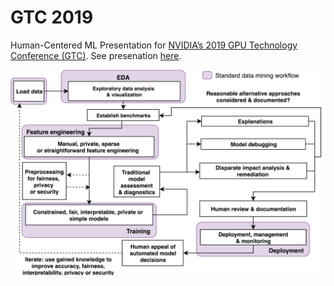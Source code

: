 # GTC 2019
Human-Centered ML Presentation for [NVIDIA’s 2019 GPU Technology Conference (GTC)](https://www.nvidia.com/en-us/gtc/). See presenation [here](main.pdf).

![](img/blueprint.png)
